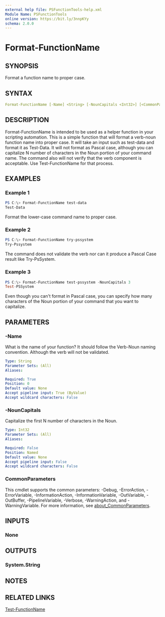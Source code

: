 ```yaml
---
external help file: PSFunctionTools-help.xml
Module Name: PSFunctionTools
online version: https://bit.ly/3nnpKYy
schema: 2.0.0
---
```


# Format-FunctionName

## SYNOPSIS

Format a function name to proper case.

## SYNTAX

```yaml
Format-FunctionName [-Name] <String> [-NounCapitals <Int32>] [<CommonParameters>]
```

## DESCRIPTION

Format-FunctionName is intended to be used as a helper function in your scripting automation. This is a simple function that will format a verb-noun function name into proper case. It will take an input such as test-data and format it as Test-Data. It will not format as Pascal case, although you can capitalize N number of characters in the Noun portion of your command name. The command also will not verify that the verb component is acceptable. Use Test-FunctionName for that process.

## EXAMPLES

### Example 1

```powershell
PS C:\> Format-FunctionName test-data
Test-Data
```

Format the lower-case command name to proper case.

### Example 2

```powershell
PS C:\> Format-FunctionName try-pssystem
Try-Pssystem
```

The command does not validate the verb nor can it produce a Pascal Case result like Try-PsSystem.

### Example 3

```powershell
PS C:\> Format-FunctionName test-pssystem -NounCapitals 3
Test-PSSystem
```

Even though you can't format in Pascal case, you can specify how many characters of the Noun portion of your command that you want to capitalize.

## PARAMETERS

### -Name

What is the name of your function? It should follow the Verb-Noun naming convention. Although the verb will not be validated.

```yaml
Type: String
Parameter Sets: (All)
Aliases:

Required: True
Position: 0
Default value: None
Accept pipeline input: True (ByValue)
Accept wildcard characters: False
```

### -NounCapitals

Capitalize the first N number of characters in the Noun.

```yaml
Type: Int32
Parameter Sets: (All)
Aliases:

Required: False
Position: Named
Default value: None
Accept pipeline input: False
Accept wildcard characters: False
```

### CommonParameters

This cmdlet supports the common parameters: -Debug, -ErrorAction, -ErrorVariable, -InformationAction, -InformationVariable, -OutVariable, -OutBuffer, -PipelineVariable, -Verbose, -WarningAction, and -WarningVariable. For more information, see [about_CommonParameters](http://go.microsoft.com/fwlink/?LinkID=113216).

## INPUTS

### None

## OUTPUTS

### System.String

## NOTES

## RELATED LINKS

[Test-FunctionName](Test-FunctionName.md)
